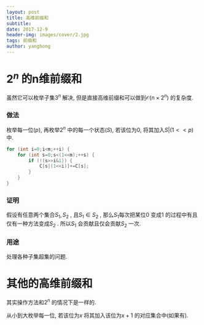 ```yaml
---
layout: post
title: 高维前缀和
subtitle: 
date: 2017-12-9
header-img: images/cover/2.jpg
tags: 前缀和
author: yanghong
---
```




# $2^n$ 的n维前缀和

虽然它可以枚举子集$3^n$ 解决, 但是直接高维前缀和可以做到$\mathcal{O}(n \times 2^n)$ 的复杂度. 

### 做法

枚举每一位($p$), 再枚举$2^n$ 中的每一个状态($S$), 若该位为$0$, 将其加入$S|(1<<p)$ 中.

```cpp
for (int i=0;i<m;++i) {
	for (int s=0;s<(1<<m);++s) {
		if (!(s>>i&1)) {
			C[s|(1<<i)]+=C[s];
		}
	}
}
```

### 证明

假设有任意两个集合$S_1,S_2$ , 且$S_1 \in S_2$ , 那么$S_1$每次把某位$0$ 变成$1$ 的过程中有且仅有一种方法变成$S_2$ . 所以$S_1$ 会贡献且仅会贡献$S_2$ 一次. 

### 用途

处理各种子集超集的问题. 



# 其他的高维前缀和

其实操作方法和$2^n$ 的情况下是一样的. 

从小到大枚举每一位, 若该位为$x$ 将其加入该位为$x+1$ 的对应集合中(如果有). 
